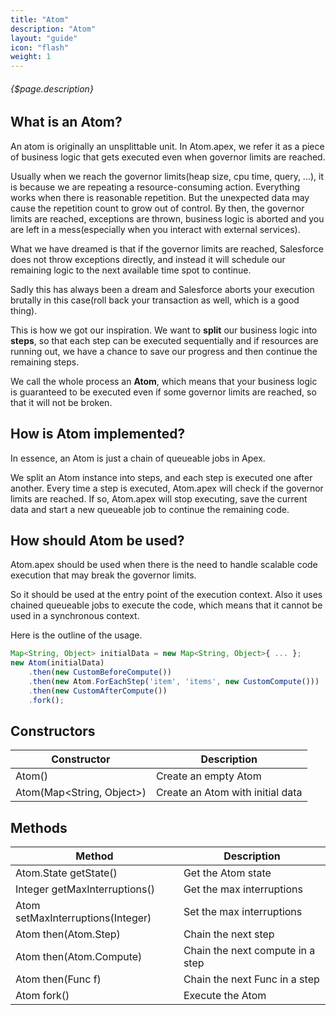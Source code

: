 ```yaml
---
title: "Atom"
description: "Atom"
layout: "guide"
icon: "flash"
weight: 1
---
```


###### {$page.description}

<article id="1">

## What is an Atom?

An atom is originally an unsplittable unit. In Atom.apex, we refer it as a piece of business logic
that gets executed even when governor limits are reached.

Usually when we reach the governor limits(heap size, cpu time, query, ...), it is because we are repeating a resource-consuming action. Everything works when there is reasonable repetition. But the unexpected data may cause the repetition count to grow out of control. By then, the governor limits are reached, exceptions are thrown, business logic is aborted and you are left in a mess(especially when you interact with external services).

What we have dreamed is that if the governor limits are reached, Salesforce does not throw exceptions directly, and instead it will schedule our remaining logic to the next available time spot to continue.

Sadly this has always been a dream and Salesforce aborts your execution brutally in this case(roll back your transaction as well, which is a good thing).

This is how we got our inspiration. We want to **split** our business logic into **steps**, so that each step can be executed sequentially and if resources are running out, we have a chance to save our progress and then continue the remaining steps.

We call the whole process an **Atom**, which means that your business logic is guaranteed to be executed even if some governor limits are reached, so that it will not be broken.

</article>

<article id="2">

## How is Atom implemented?

In essence, an Atom is just a chain of queueable jobs in Apex.

We split an Atom instance into steps, and each step is executed one after another. Every time a step is executed,
Atom.apex will check if the governor limits are reached. If so, Atom.apex will stop executing, save the current data and start
a new queueable job to continue the remaining code.

</article>

<article id="3">

## How should Atom be used?

Atom.apex should be used when there is the need to handle scalable code execution that may break the governor limits.

So it should be used at the entry point of the execution context. Also it uses chained queueable jobs to execute the code,
which means that it cannot be used in a synchronous context.

Here is the outline of the usage.

```javascript
Map<String, Object> initialData = new Map<String, Object>{ ... };
new Atom(initialData)
    .then(new CustomBeforeCompute())
    .then(new Atom.ForEachStep('item', 'items', new CustomCompute()))
    .then(new CustomAfterCompute())
    .fork();
```

</article>

<article id="4">

## Constructors

| Constructor | Description |
| ------ | ----------- |
| Atom() | Create an empty Atom |
| Atom(Map&lt;String, Object&gt;) | Create an Atom with initial data |

</article>

<article id="5">

## Methods

| Method | Description |
| ------ | ----------- |
| Atom.State getState() | Get the Atom state |
| Integer getMaxInterruptions() | Get the max interruptions |
| Atom setMaxInterruptions(Integer) | Set the max interruptions |
| Atom then(Atom.Step) | Chain the next step |
| Atom then(Atom.Compute) | Chain the next compute in a step |
| Atom then(Func f) | Chain the next Func in a step |
| Atom fork() | Execute the Atom |

</article>
